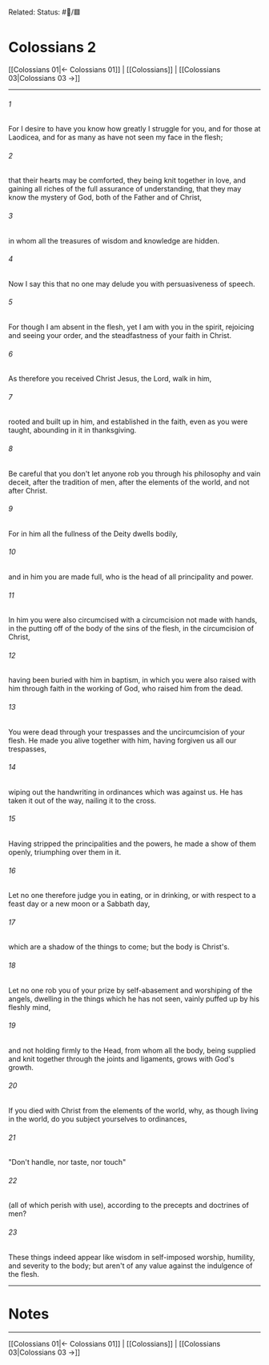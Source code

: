 Related:
Status: #📖/🟥
# Colossians 2

[[Colossians 01|← Colossians 01]] | [[Colossians]] | [[Colossians 03|Colossians 03 →]]
***



###### 1 
For I desire to have you know how greatly I struggle for you, and for those at Laodicea, and for as many as have not seen my face in the flesh; 

###### 2 
that their hearts may be comforted, they being knit together in love, and gaining all riches of the full assurance of understanding, that they may know the mystery of God, both of the Father and of Christ, 

###### 3 
in whom all the treasures of wisdom and knowledge are hidden. 

###### 4 
Now I say this that no one may delude you with persuasiveness of speech. 

###### 5 
For though I am absent in the flesh, yet I am with you in the spirit, rejoicing and seeing your order, and the steadfastness of your faith in Christ. 

###### 6 
As therefore you received Christ Jesus, the Lord, walk in him, 

###### 7 
rooted and built up in him, and established in the faith, even as you were taught, abounding in it in thanksgiving. 

###### 8 
Be careful that you don't let anyone rob you through his philosophy and vain deceit, after the tradition of men, after the elements of the world, and not after Christ. 

###### 9 
For in him all the fullness of the Deity dwells bodily, 

###### 10 
and in him you are made full, who is the head of all principality and power. 

###### 11 
In him you were also circumcised with a circumcision not made with hands, in the putting off of the body of the sins of the flesh, in the circumcision of Christ, 

###### 12 
having been buried with him in baptism, in which you were also raised with him through faith in the working of God, who raised him from the dead. 

###### 13 
You were dead through your trespasses and the uncircumcision of your flesh. He made you alive together with him, having forgiven us all our trespasses, 

###### 14 
wiping out the handwriting in ordinances which was against us. He has taken it out of the way, nailing it to the cross. 

###### 15 
Having stripped the principalities and the powers, he made a show of them openly, triumphing over them in it. 

###### 16 
Let no one therefore judge you in eating, or in drinking, or with respect to a feast day or a new moon or a Sabbath day, 

###### 17 
which are a shadow of the things to come; but the body is Christ's. 

###### 18 
Let no one rob you of your prize by self-abasement and worshiping of the angels, dwelling in the things which he has not seen, vainly puffed up by his fleshly mind, 

###### 19 
and not holding firmly to the Head, from whom all the body, being supplied and knit together through the joints and ligaments, grows with God's growth. 

###### 20 
If you died with Christ from the elements of the world, why, as though living in the world, do you subject yourselves to ordinances, 

###### 21 
"Don't handle, nor taste, nor touch" 

###### 22 
(all of which perish with use), according to the precepts and doctrines of men? 

###### 23 
These things indeed appear like wisdom in self-imposed worship, humility, and severity to the body; but aren't of any value against the indulgence of the flesh.

---
# Notes


***
[[Colossians 01|← Colossians 01]] | [[Colossians]] | [[Colossians 03|Colossians 03 →]]
